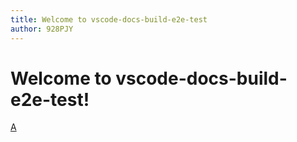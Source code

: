 ```yaml
---
title: Welcome to vscode-docs-build-e2e-test
author: 928PJY
---
```


# Welcome to vscode-docs-build-e2e-test!
[A](a.md)